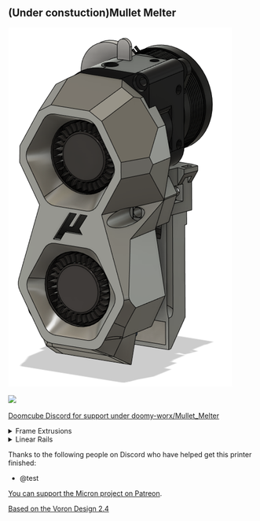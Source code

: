 ## (Under constuction)Mullet Melter

![Rendering Mullet Melter](Misc/toolhead_pic.png)

[![](https://img.shields.io/discord/825469421346226226?color=teal&label=Micron&logo=discord&logoColor=fafafa)](https://discord.gg/doomcube)

[Doomcube Discord for support under doomy-worx/Mullet_Melter](https://discord.com/channels/825469421346226226/1028744277393674290)



<details>
    <summary>
    Frame Extrusions
    </summary>


Misumi Part #  |Qty | Notes
 ----|----|----|
HFS3-1515-300 |4 | Blind holes need to be drilled
HFS3-1515-220 |10| Ends need to be tapped (M3)
HFS3-1515-205 |2 |
HFS3-1515-190 |1 |
HFS3-1515-125 |1 |
</details>


<details>
    <summary>
    Linear Rails
    </summary>

Part  | Qty | Length
-----|----|-----|
MGN7H | 6 | 150mm
MGN9C | 1 | 150mm
</details>




Thanks to the following people on Discord who have helped get this printer finished:

- @test

[You can support the Micron project on Patreon](https://www.patreon.com/user?u=27661824&fan_landing=true).

[Based on the Voron Design 2.4](https://github.com/VoronDesign/Voron-2)
